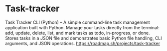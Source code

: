 # Task-tracker
Task Tracker CLI (Python) – A simple command-line task management application built with Python. Manage your tasks directly from the terminal: add, update, delete, list, and mark tasks as todo, in-progress, or done. Stores tasks in a JSON file and demonstrates basic Python file handling, CLI arguments, and JSON operations.
https://roadmap.sh/projects/task-tracker
